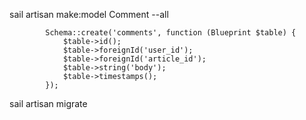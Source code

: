 sail artisan make:model Comment --all

```
        Schema::create('comments', function (Blueprint $table) {
            $table->id();
            $table->foreignId('user_id');
            $table->foreignId('article_id');
            $table->string('body');
            $table->timestamps();
        });
```

sail artisan migrate
